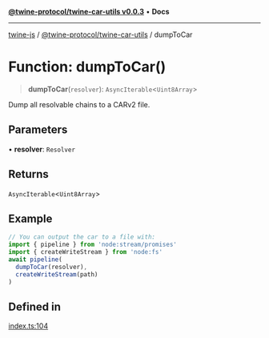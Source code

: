 [**@twine-protocol/twine-car-utils v0.0.3**](../index.md) • **Docs**

***

[twine-js](../../../index.md) / [@twine-protocol/twine-car-utils](../index.md) / dumpToCar

# Function: dumpToCar()

> **dumpToCar**(`resolver`): `AsyncIterable`\<`Uint8Array`\>

Dump all resolvable chains to a CARv2 file.

## Parameters

• **resolver**: `Resolver`

## Returns

`AsyncIterable`\<`Uint8Array`\>

## Example

```js
// You can output the car to a file with:
import { pipeline } from 'node:stream/promises'
import { createWriteStream } from 'node:fs'
await pipeline(
  dumpToCar(resolver),
  createWriteStream(path)
)
```

## Defined in

[index.ts:104](https://github.com/twine-protocol/twine-js/blob/fb5041c7a2da4a796f653066248604ca1c5dccc6/packages/twine-car-utils/src/index.ts#L104)
